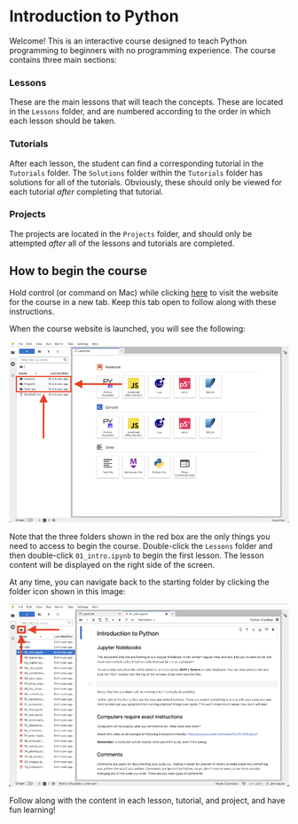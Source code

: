 # Introduction to Python

Welcome! This is an interactive course designed to teach Python programming to beginners with no programming experience. The course contains three main sections:

### Lessons

These are the main lessons that will teach the concepts. These are located in the `Lessons` folder, and are numbered according to the order in which each lesson should be taken.

### Tutorials

After each lesson, the student can find a corresponding tutorial in the `Tutorials` folder. The `Solutions` folder within the `Tutorials` folder has solutions for all of the tutorials. Obviously, these should only be viewed for each tutorial _after_ completing that tutorial.

### Projects

The projects are located in the `Projects` folder, and should only be attempted _after_ all of the lessons and tutorials are completed.

## How to begin the course

Hold control (or command on Mac) while clicking [here](https://bdavis222.github.io/python-course) to visit the website for the course in a new tab. Keep this tab open to follow along with these instructions.

When the course website is launched, you will see the following:

![](https://github.com/bdavis222/python-course/blob/main/images/folders.png)

Note that the three folders shown in the red box are the only things you need to access to begin the course. Double-click the `Lessons` folder and then double-click `01_intro.ipynb` to begin the first lesson. The lesson content will be displayed on the right side of the screen.

At any time, you can navigate back to the starting folder by clicking the folder icon shown in this image:

![](https://github.com/bdavis222/python-course/blob/main/images/back.png)

Follow along with the content in each lesson, tutorial, and project, and have fun learning!

